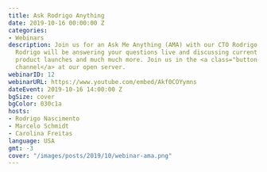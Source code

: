 ```yaml
---
title: Ask Rodrigo Anything
date: 2019-10-16 00:00:00 Z
categories:
- Webinars
description: Join us for an Ask Me Anything (AMA) with our CTO Rodrigo Nascimento.
  Rodrigo will be answering your questions live and discussing current developments,
  product launches and much much more. Join us in the <a class="button--link" href="https://open.rocket.chat/group/QwTZ7pSZscxJntYuQ">webinar
  channel</a> at our open server.
webinarID: 12
webinarURL: https://www.youtube.com/embed/Akf0COYymns
dateEvent: 2019-10-16 14:00:00 Z
bgSize: cover
bgColor: 030c1a
hosts:
- Rodrigo Nascimento
- Marcelo Schmidt
- Carolina Freitas
language: USA
gmt: -3
cover: "/images/posts/2019/10/webinar-ama.png"
---
```


